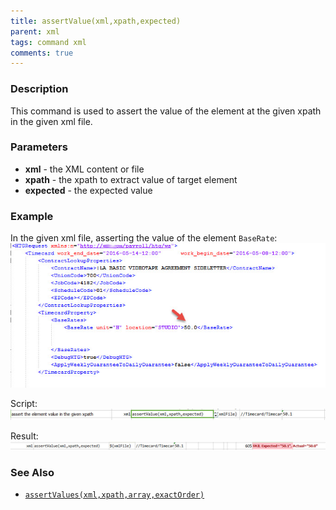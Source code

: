 ```yaml
---
title: assertValue(xml,xpath,expected)
parent: xml
tags: command xml
comments: true
---
```



### Description
This command is used to assert the value of the element at the given xpath in the given xml file.


### Parameters
- **xml** - the XML content or file
- **xpath** \- the xpath to extract value of target element
- **expected** \- the expected value


### Example
In the given xml file, asserting the value of the element `BaseRate`:<br/>
![](image/assertValue_01.png)

Script:<br/>
![](image/assertValue_02.png)

Result:<br/>
![](image/assertValue_03.png)


### See Also
- [`assertValues(xml,xpath,array,exactOrder)`](assertValues(xml,xpath,array,exactOrder))
